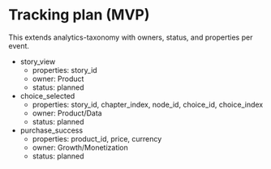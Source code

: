 # Tracking plan (MVP)

This extends analytics-taxonomy with owners, status, and properties per event.

- story_view
  - properties: story_id
  - owner: Product
  - status: planned
- choice_selected
  - properties: story_id, chapter_index, node_id, choice_id, choice_index
  - owner: Product/Data
  - status: planned
- purchase_success
  - properties: product_id, price, currency
  - owner: Growth/Monetization
  - status: planned
